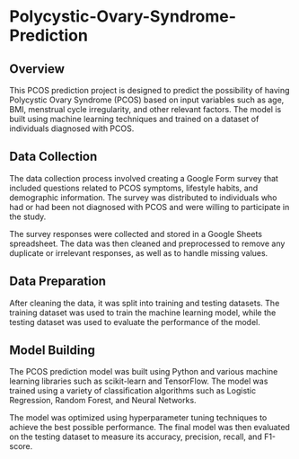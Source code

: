 # Polycystic-Ovary-Syndrome-Prediction

## Overview
This PCOS prediction project is designed to predict the possibility of having Polycystic Ovary Syndrome (PCOS) based on input variables such as age, BMI, menstrual cycle irregularity, and other relevant factors. The model is built using machine learning techniques and trained on a dataset of individuals diagnosed with PCOS.

## Data Collection
The data collection process involved creating a Google Form survey that included questions related to PCOS symptoms, lifestyle habits, and demographic information. The survey was distributed to individuals who had or had been not diagnosed with PCOS and were willing to participate in the study.

The survey responses were collected and stored in a Google Sheets spreadsheet. The data was then cleaned and preprocessed to remove any duplicate or irrelevant responses, as well as to handle missing values.

## Data Preparation
After cleaning the data, it was split into training and testing datasets. The training dataset was used to train the machine learning model, while the testing dataset was used to evaluate the performance of the model.

## Model Building
The PCOS prediction model was built using Python and various machine learning libraries such as scikit-learn and TensorFlow. The model was trained using a variety of classification algorithms such as Logistic Regression, Random Forest, and Neural Networks.

The model was optimized using hyperparameter tuning techniques to achieve the best possible performance. The final model was then evaluated on the testing dataset to measure its accuracy, precision, recall, and F1-score.
